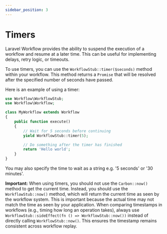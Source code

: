 ```yaml
---
sidebar_position: 3
---
```


# Timers

Laravel Workflow provides the ability to suspend the execution of a workflow and resume at a later time. This can be useful for implementing delays, retry logic, or timeouts.

To use timers, you can use the `WorkflowStub::timer($seconds)` method within your workflow. This method returns a `Promise` that will be resolved after the specified number of seconds have passed.

Here is an example of using a timer:

```php
use Workflow\WorkflowStub;
use Workflow\Workflow;

class MyWorkflow extends Workflow
{
    public function execute()
    {
        // Wait for 5 seconds before continuing
        yield WorkflowStub::timer(5);

        // Do something after the timer has finished
        return 'Hello world';
    }
}
```

You may also specify the time to wait as a string e.g. '5 seconds' or '30 minutes'.

**Important:** When using timers, you should not use the `Carbon::now()` method to get the current time. Instead, you should use the `WorkflowStub::now()` method, which will return the current time as seen by the workflow system. This is important because the actual time may not match the time as seen by your application. When comparing timestamps in workflows (e.g., timing how long an operation takes), always use `WorkflowStub::sideEffect(fn () => WorkflowStub::now())` instead of directly calling `WorkflowStub::now()`. This ensures the timestamp remains consistent across workflow replay.
